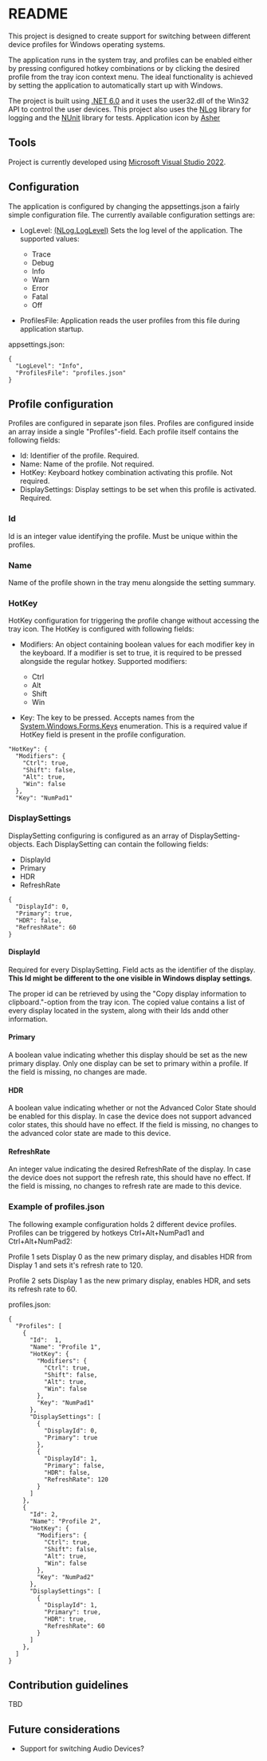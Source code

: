 # README #

This project is designed to create support for switching between different device profiles for Windows operating systems.

The application runs in the system tray, and profiles can be enabled either by pressing configured hotkey combinations or by clicking the desired profile from the tray icon context menu. The ideal functionality is achieved by setting the application to automatically start up with Windows.

The project is built using [.NET 6.0](https://dotnet.microsoft.com/en-us/download/dotnet/6.0) and it uses the user32.dll of the Win32 API to control the user devices. This project also uses the [NLog](https://nlog-project.org/) library for logging and the [NUnit](https://nunit.org/) library for tests. Application icon by [Asher](https://findicons.com/icon/68744/workgroup)

## Tools ##
Project is currently developed using [Microsoft Visual Studio 2022](https://visualstudio.microsoft.com/vs/).

## Configuration ##
The application is configured by changing the appsettings.json a fairly simple configuration file. The currently available configuration settings are: 

* LogLevel: [(NLog.LogLevel)](https://nlog-project.org/documentation/v4.4.0/html/T_NLog_LogLevel.htm) Sets the log level of the application. The supported values:
    * Trace 
    * Debug
    * Info
    * Warn
    * Error
    * Fatal
    * Off

* ProfilesFile: Application reads the user profiles from this file during application startup.

appsettings.json:
```
{
  "LogLevel": "Info",
  "ProfilesFile": "profiles.json"
}
```

## Profile configuration ##

Profiles are configured in separate json files. Profiles are configured inside an array inside a single "Profiles"-field. Each profile itself contains the following fields:

* Id: Identifier of the profile. Required.
* Name: Name of the profile. Not required.
* HotKey: Keyboard hotkey combination activating this profile. Not required.
* DisplaySettings: Display settings to be set when this profile is activated. Required.

### Id ###
Id is an integer value identifying the profile. Must be unique within the profiles.

### Name ###
Name of the profile shown in the tray menu alongside the setting summary.

### HotKey ###
HotKey configuration for triggering the profile change without accessing the tray icon. The HotKey is configured with following fields:

* Modifiers: An object containing boolean values for each modifier key in the keyboard. If a modifier is set to true, it is required to be pressed alongside the regular hotkey. Supported modifiers:

    * Ctrl
    * Alt
    * Shift
    * Win

* Key: The key to be pressed. Accepts names from the [System.Windows.Forms.Keys](https://docs.microsoft.com/en-us/dotnet/api/system.windows.forms.keys?view=windowsdesktop-6.0) enumeration. This is a required value if HotKey field is present in the profile configuration.
```
"HotKey": {
  "Modifiers": {
    "Ctrl": true,
    "Shift": false,
    "Alt": true,
    "Win": false
  },
  "Key": "NumPad1"
```

### DisplaySettings ###
DisplaySetting configuring is configured as an array of DisplaySetting-objects. Each DisplaySetting can contain the following fields:

* DisplayId
* Primary
* HDR
* RefreshRate

```
{
  "DisplayId": 0,
  "Primary": true,
  "HDR": false,
  "RefreshRate": 60
}
```

#### DisplayId ####
Required for every DisplaySetting. Field acts as the identifier of the display. **This Id might be different to the one visible in Windows display settings**.

The proper id can be retrieved by using the "Copy display information to clipboard."-option from the tray icon. The copied value contains a list of every display located in the system, along with their Ids andd other information.

#### Primary ####
A boolean value indicating whether this display should be set as the new primary display. Only one display can be set to primary within a profile. If the field is missing, no changes are made.

#### HDR ####
A boolean value indicating whether or not the Advanced Color State should be enabled for this display. In case the device does not support advanced color states, this should have no effect. If the field is missing, no changes to the advanced color state are made to this device.

#### RefreshRate ####
An integer value indicating the desired RefreshRate of the display. In case the device does not support the refresh rate, this should have no effect. If the field is missing, no changes to refresh rate are made to this device.

### Example of profiles.json

The following example configuration holds 2 different device profiles. Profiles can be triggered by hotkeys Ctrl+Alt+NumPad1 and Ctrl+Alt+NumPad2: 

Profile 1 sets Display 0 as the new primary display, and disables HDR from Display 1 and sets it's refresh rate to 120.

Profile 2 sets Display 1 as the new primary display, enables HDR, and sets its refresh rate to 60.

profiles.json:
```
{
  "Profiles": [
    {
      "Id":  1, 
      "Name": "Profile 1",
      "HotKey": {
        "Modifiers": {
          "Ctrl": true,
          "Shift": false,
          "Alt": true,
          "Win": false
        },
        "Key": "NumPad1"
      },
      "DisplaySettings": [
        {
          "DisplayId": 0,
          "Primary": true
        },
        {
          "DisplayId": 1,
          "Primary": false,
          "HDR": false,
          "RefreshRate": 120
        }
      ]
    },
    {
      "Id": 2, 
      "Name": "Profile 2",
      "HotKey": {
        "Modifiers": {
          "Ctrl": true,
          "Shift": false,
          "Alt": true,
          "Win": false
        },
        "Key": "NumPad2"
      },
      "DisplaySettings": [
        {
          "DisplayId": 1,
          "Primary": true,
          "HDR": true,
          "RefreshRate": 60
        }
      ]
    },
  ]
}
```

## Contribution guidelines ##
TBD
## Future considerations ##
* Support for switching Audio Devices?